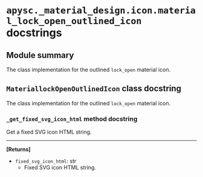 # `apysc._material_design.icon.material_lock_open_outlined_icon` docstrings

## Module summary

The class implementation for the outlined `lock_open` material icon.

## `MateriallockOpenOutlinedIcon` class docstring

The class implementation for the outlined `lock_open` material icon.

### `_get_fixed_svg_icon_html` method docstring

Get a fixed SVG icon HTML string.<hr>

**[Returns]**

- `fixed_svg_icon_html`: str
  - Fixed SVG icon HTML string.